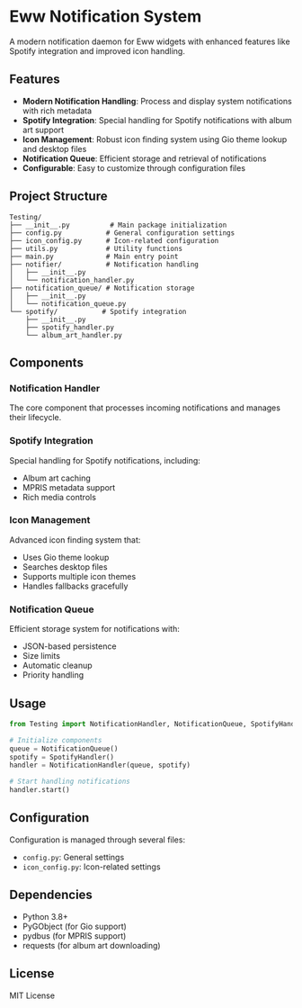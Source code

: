 # Eww Notification System

A modern notification daemon for Eww widgets with enhanced features like Spotify integration and improved icon handling.

## Features

- **Modern Notification Handling**: Process and display system notifications with rich metadata
- **Spotify Integration**: Special handling for Spotify notifications with album art support
- **Icon Management**: Robust icon finding system using Gio theme lookup and desktop files
- **Notification Queue**: Efficient storage and retrieval of notifications
- **Configurable**: Easy to customize through configuration files

## Project Structure

```
Testing/
├── __init__.py          # Main package initialization
├── config.py           # General configuration settings
├── icon_config.py      # Icon-related configuration
├── utils.py            # Utility functions
├── main.py             # Main entry point
├── notifier/           # Notification handling
│   ├── __init__.py
│   └── notification_handler.py
├── notification_queue/ # Notification storage
│   ├── __init__.py
│   └── notification_queue.py
└── spotify/           # Spotify integration
    ├── __init__.py
    ├── spotify_handler.py
    └── album_art_handler.py
```

## Components

### Notification Handler
The core component that processes incoming notifications and manages their lifecycle.

### Spotify Integration
Special handling for Spotify notifications, including:
- Album art caching
- MPRIS metadata support
- Rich media controls

### Icon Management
Advanced icon finding system that:
- Uses Gio theme lookup
- Searches desktop files
- Supports multiple icon themes
- Handles fallbacks gracefully

### Notification Queue
Efficient storage system for notifications with:
- JSON-based persistence
- Size limits
- Automatic cleanup
- Priority handling

## Usage

```python
from Testing import NotificationHandler, NotificationQueue, SpotifyHandler

# Initialize components
queue = NotificationQueue()
spotify = SpotifyHandler()
handler = NotificationHandler(queue, spotify)

# Start handling notifications
handler.start()
```

## Configuration

Configuration is managed through several files:
- `config.py`: General settings
- `icon_config.py`: Icon-related settings

## Dependencies

- Python 3.8+
- PyGObject (for Gio support)
- pydbus (for MPRIS support)
- requests (for album art downloading)

## License

MIT License 